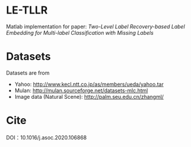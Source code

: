 # LE-TLLR
Matlab implementation for paper: *Two-Level Label Recovery-based Label Embedding for Multi-label Classification with Missing Labels*  

# Datasets
Datasets are from 
* Yahoo: http://www.kecl.ntt.co.jp/as/members/ueda/yahoo.tar
* Mulan: http://mulan.sourceforge.net/datasets-mlc.html
* Image data (Natural Scene): http://palm.seu.edu.cn/zhangml/  

# Cite
DOI：10.1016/j.asoc.2020.106868